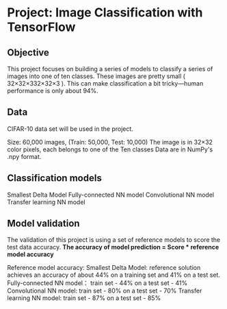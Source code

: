 # Project: Image Classification with TensorFlow

## Objective
This project focuses on building a series of models to classify a series of images into one of ten classes. These images are pretty small ( 32×32×332×32×3 ). This can make classification a bit tricky—human performance is only about 94%.

## Data
CIFAR-10 data set will be used in the project.

Size: 60,000 images, (Train: 50,000, Test: 10,000)
The image is in 32×32 color pixels, each belongs to one of the Ten classes
Data are in NumPy's .npy format.

## Classification models
Smallest Delta Model
Fully-connected NN model
Convolutional NN model
Transfer learning NN model

## Model validation

The validation of this project is using a set of reference models to score the test data accuracy. 
**The accuracy of model prediction = Score * reference model accuracy**

Reference model accuracy:
Smallest Delta Model: reference solution achieves an accuracy of about 44% on a training set and 41% on a test set. 
Fully-connected NN model： train set - 44% on a test set - 41%
Convolutional NN model:  train set - 80% on a test set - 70%
Transfer learning NN model:  train set - 87% on a test set - 85%
